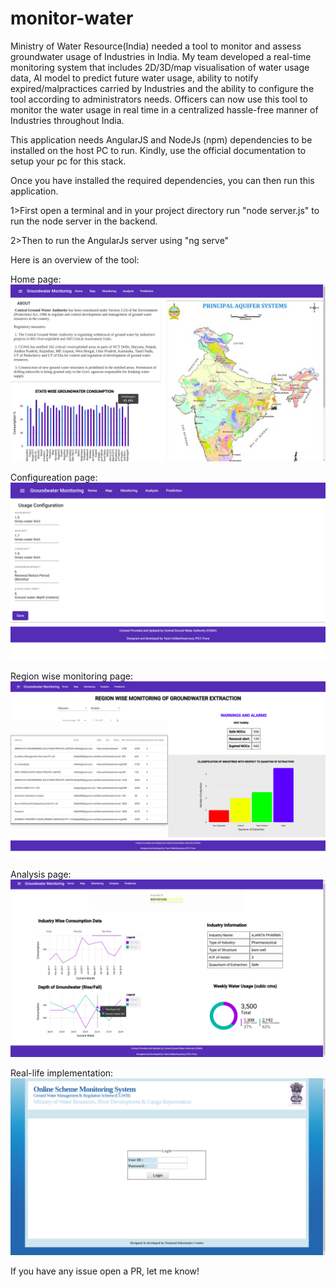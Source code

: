# monitor-water
Ministry of Water Resource(India) needed a tool to monitor and assess groundwater usage of Industries in India. My team developed a real-time monitoring system that includes 2D/3D/map visualisation of water usage data, AI model to predict future water usage, ability to notify expired/malpractices carried by Industries and the ability to configure the tool according to administrators needs. Officers can now use this tool to monitor the water usage in real time in a centralized hassle-free manner of Industries throughout India.

This application needs AngularJS and NodeJs (npm) dependencies to be installed on the host PC to run.
Kindly, use the official documentation to setup your pc for this stack.

Once you have installed the required dependencies, you can then run this application.

1>First open a terminal and in your project directory run "node server.js" to run the node server in the backend.

2>Then to run the AngularJs server using "ng serve"

Here is an overview of the tool:

Home page:
![Screenshot](/images/1.png)

Configureation page:
![Screenshot](/images/3.png)

Region wise monitoring page:
![Screenshot](/images/4.png)

Analysis page:
![Screenshot](/images/5.png)

Real-life implementation:
![Screenshot](/images/6.png)

If you have any issue open a PR, let me know!
